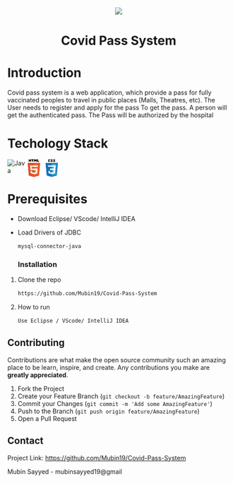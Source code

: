 <!-- # Covid Pass System -->

<!-- PROJECT LOGO -->
<br />
<p align="center">
  <a href="https://github.com/Mubin19/Covid-Pass-System/">
   <img src="C:\Users\DELL\OneDrive\Desktop"/>
  </a>

  <h1 align="center"> Covid Pass System </h1>
  

# Introduction

Covid pass system is a web application, which provide a pass for fully vaccinated peoples to travel in public places
(Malls, Theatres, etc). The User needs to register and apply for the pass To get the pass. A person will get the
authenticated pass. The Pass will be authorized by the hospital

# Techology Stack

<img align="left" alt="Java" width="40px" src=" https://www.google.com/imgres?imgurl=https%3A%2F%2Fw7.pngwing.com%2Fpngs%2F324%2F973%2Fpng-transparent-java-platform-enterprise-edition-java-platform-standard-edition-javaserver-pages-java-development-kit-others-text-logo-url.png&tbnid=aDCKeTCFi5ZYWM&vet=12ahUKEwjnwPmKg6WBAxX8mmMGHQTvDMMQMygAegQIARBQ..i&imgrefurl=https%3A%2F%2Fwww.pngwing.com%2Fen%2Ffree-png-ifyun&docid=xRrf-qRaJiuZkM&w=920&h=600&q=java%20image%20link&ved=2ahUKEwjnwPmKg6WBAxX8mmMGHQTvDMMQMygAegQIARBQ " />

<img align="left" alt="HTML5" width="40px" src="https://raw.githubusercontent.com/github/explore/80688e429a7d4ef2fca1e82350fe8e3517d3494d/topics/html/html.png" />
<img align="left" alt="CSS3" width="40px" src="https://raw.githubusercontent.com/github/explore/80688e429a7d4ef2fca1e82350fe8e3517d3494d/topics/css/css.png" />






<br>
<br>

# Prerequisites

* Download Eclipse/ VScode/ IntelliJ IDEA
  
* Load Drivers of JDBC
  ```sh
  mysql-connector-java
  ```
  
  ### Installation

1. Clone the repo
   ```sh
   https://github.com/Mubin19/Covid-Pass-System
   ```
2. How to run
   ```sh
   Use Eclipse / VScode/ IntelliJ IDEA
   ```
   
## Contributing

Contributions are what make the open source community such an amazing place to be learn, inspire, and create. Any contributions you make are **greatly appreciated**.

1. Fork the Project
2. Create your Feature Branch (`git checkout -b feature/AmazingFeature`)
3. Commit your Changes (`git commit -m 'Add some AmazingFeature'`)
4. Push to the Branch (`git push origin feature/AmazingFeature`)
5. Open a Pull Request

## Contact

Project Link:     https://github.com/Mubin19/Covid-Pass-System   

Mubin Sayyed - mubinsayyed19@gmail

